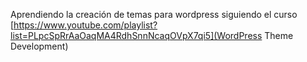 Aprendiendo la creación de temas para wordpress siguiendo el curso [https://www.youtube.com/playlist?list=PLpcSpRrAaOaqMA4RdhSnnNcaqOVpX7qi5](WordPress Theme Development)